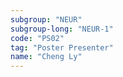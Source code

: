```yaml
---
subgroup: "NEUR"
subgroup-long: "NEUR-1"
code: "PS02"
tag: "Poster Presenter"
name: "Cheng Ly"
---
```

